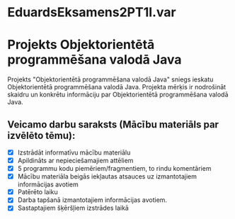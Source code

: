 # EduardsEksamens2PT1I.var
# Projekts Objektorientētā programmēšana valodā Java
Projekts "Objektorientētā programmēšana valodā Java" sniegs ieskatu Objektorientētā programmēšana valodā Java.
Projekta mērķis ir nodrošināt skaidru un konkrētu informāciju par Objektorientētā programmēšana valodā Java.

## Veicamo darbu saraksts (Mācību materiāls par izvēlēto tēmu):
- [x] Izstrādāt informatīvu mācību materiālu
- [x] Apildināts ar nepieciešamajiem attēliem
- [x] 5 programmu kodu piemēriem/fragmentiem, to rindu komentāriem
- [x] Mācību materiāla beigās iekļautas atsauces uz izmantotajiem informācijas avotiem
- [x] Patērēto laiku
- [x] Darba tapšanā izmantotajiem informācijas avotiem.
- [x] Sastaptajiem šķēršļiem izstrādes laikā
